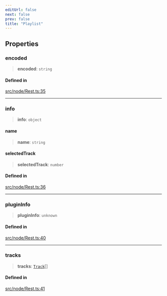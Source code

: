 ```yaml
---
editUrl: false
next: false
prev: false
title: "Playlist"
---
```


## Properties

### encoded

> **encoded**: `string`

#### Defined in

[src/node/Rest.ts:35](https://github.com/shipgirlproject/shoukaku/blob/f3e4f8953c070c0cdfec493d072e6a22e3555895/src/node/Rest.ts#L35)

***

### info

> **info**: `object`

#### name

> **name**: `string`

#### selectedTrack

> **selectedTrack**: `number`

#### Defined in

[src/node/Rest.ts:36](https://github.com/shipgirlproject/shoukaku/blob/f3e4f8953c070c0cdfec493d072e6a22e3555895/src/node/Rest.ts#L36)

***

### pluginInfo

> **pluginInfo**: `unknown`

#### Defined in

[src/node/Rest.ts:40](https://github.com/shipgirlproject/shoukaku/blob/f3e4f8953c070c0cdfec493d072e6a22e3555895/src/node/Rest.ts#L40)

***

### tracks

> **tracks**: [`Track`](/api/interfaces/track/)[]

#### Defined in

[src/node/Rest.ts:41](https://github.com/shipgirlproject/shoukaku/blob/f3e4f8953c070c0cdfec493d072e6a22e3555895/src/node/Rest.ts#L41)
